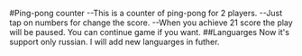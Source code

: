#Ping-pong counter
--This is a counter of ping-pong for 2 players. 
--Just tap on numbers for change the score.
--When you achieve 21 score the play will be paused. You can continue game if you want.
##Languarges
Now it's support only russian. I will add new languarges in futher.